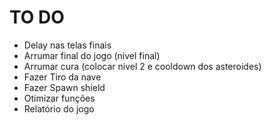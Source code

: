 # TO DO
- Delay nas telas finais
- Arrumar final do jogo (nivel final)
- Arrumar cura (colocar nivel 2 e cooldown dos asteroides)
- Fazer Tiro da nave
- Fazer Spawn shield
- Otimizar funções
- Relatório do jogo

